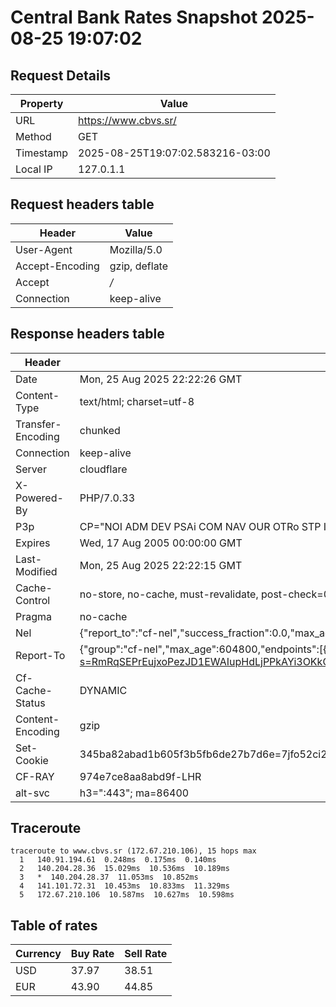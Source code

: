 # Central Bank Rates Snapshot 2025-08-25 19:07:02
## Request Details

| Property | Value |
|----------|-------|
| URL | https://www.cbvs.sr/ |
| Method | GET |
| Timestamp | 2025-08-25T19:07:02.583216-03:00 |
| Local IP | 127.0.1.1 |
    
## Request headers table

| Header | Value |
|--------|-------|
| User-Agent | Mozilla/5.0 |
| Accept-Encoding | gzip, deflate |
| Accept | */* |
| Connection | keep-alive |

    
## Response headers table
| Header | Value |
|--------|-------|
| Date | Mon, 25 Aug 2025 22:22:26 GMT |
| Content-Type | text/html; charset=utf-8 |
| Transfer-Encoding | chunked |
| Connection | keep-alive |
| Server | cloudflare |
| X-Powered-By | PHP/7.0.33 |
| P3p | CP="NOI ADM DEV PSAi COM NAV OUR OTRo STP IND DEM" |
| Expires | Wed, 17 Aug 2005 00:00:00 GMT |
| Last-Modified | Mon, 25 Aug 2025 22:22:15 GMT |
| Cache-Control | no-store, no-cache, must-revalidate, post-check=0, pre-check=0 |
| Pragma | no-cache |
| Nel | {"report_to":"cf-nel","success_fraction":0.0,"max_age":604800} |
| Report-To | {"group":"cf-nel","max_age":604800,"endpoints":[{"url":"https://a.nel.cloudflare.com/report/v4?s=RmRqSEPrEujxoPezJD1EWAIupHdLjPPkAYi3OKkGS02T4uewvr62bT9pQRSTOr21k5NZ5n3WLRCtJan8f2%2Bn0Ap6eTGHpc7S9YxJ"}]} |
| Cf-Cache-Status | DYNAMIC |
| Content-Encoding | gzip |
| Set-Cookie | 345ba82abad1b605f3b5fb6de27b7d6e=7jfo52ci292hai9atjlo0eblg0; HttpOnly; Path=/ |
| CF-RAY | 974e7ce8aa8abd9f-LHR |
| alt-svc | h3=":443"; ma=86400 |

## Traceroute 

```
traceroute to www.cbvs.sr (172.67.210.106), 15 hops max
  1   140.91.194.61  0.248ms  0.175ms  0.140ms 
  2   140.204.28.36  15.029ms  10.536ms  10.189ms 
  3   *  140.204.28.37  11.053ms  10.852ms 
  4   141.101.72.31  10.453ms  10.833ms  11.329ms 
  5   172.67.210.106  10.587ms  10.627ms  10.598ms 

```

## Table of rates

| Currency | Buy Rate | Sell Rate |
|----------|----------|-----------|
| USD | 37.97 | 38.51 |
| EUR | 43.90 | 44.85 |
